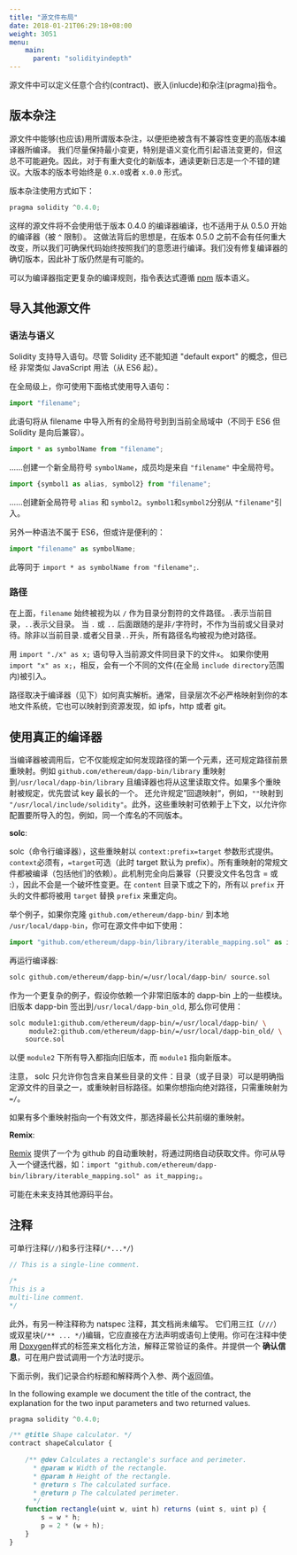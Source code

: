 ```yaml
---
title: "源文件布局"
date: 2018-01-21T06:29:18+08:00
weight: 3051
menu:
    main:  
      parent: "solidityindepth"
---
```


源文件中可以定义任意个合约(contract)、嵌入(inlucde)和杂注(pragma)指令。
 

## 版本杂注

源文件中能够(也应该)用所谓版本杂注，以便拒绝被含有不兼容性变更的高版本编译器所编译。 我们尽量保持最小变更，特别是语义变化而引起语法变更的，但这总不可能避免。因此，对于有重大变化的新版本，通读更新日志是一个不错的建议。大版本的版本号始终是 `0.x.0`或者 `x.0.0` 形式。  

版本杂注使用方式如下：
```js
pragma solidity ^0.4.0;
```
这样的源文件将不会使用低于版本 0.4.0 的编译器编译，也不适用于从 0.5.0 开始的编译器（被 `^` 限制）。 这做法背后的思想是，在版本 0.5.0 之前不会有任何重大改变，所以我们可确保代码始终按照我们的意愿进行编译。我们没有修复编译器的确切版本，因此补丁版仍然是有可能的。

可以为编译器指定更复杂的编译规则，指令表达式遵循 [npm](https://docs.npmjs.com/misc/semver>) 版本语义。
 

## 导入其他源文件
### 语法与语义 

Solidity 支持导入语句。尽管 Solidity 还不能知道 "default export" 的概念，但已经 非常类似 JavaScript 用法（从 ES6 起）。

在全局级上，你可使用下面格式使用导入语句：
```js
import "filename";
```
此语句将从 filename 中导入所有的全局符号到到当前全局域中（不同于 ES6 但 Solidity 是向后兼容）。
```js 
import * as symbolName from "filename";
```
......创建一个新全局符号 `symbolName`，成员均是来自 `"filename"` 中全局符号。

```js
import {symbol1 as alias, symbol2} from "filename";
```
......创建新全局符号 `alias` 和 `symbol2`。`symbol1`和`symbol2`分别从 `"filename"`引入。

另外一种语法不属于 ES6，但或许是便利的：
```js 
import "filename" as symbolName;
```
此等同于 `import * as symbolName from "filename";`.

### 路径 

在上面，`filename` 始终被视为以 `/` 作为目录分割符的文件路径。`.`表示当前目录，`..`表示父目录。 当 `.` 或 `..` 后面跟随的是非`/`字符时，不作为当前或父目录对待。除非以当前目录`.`或者父目录`..`开头，所有路径名均被视为绝对路径。

用 `import "./x" as x;` 语句导入当前源文件同目录下的文件`x`。 如果你使用`import "x" as x;`，相反，会有一个不同的文件(在全局 `include directory`范围内)被引入。

路径取决于编译器（见下）如何真实解析。通常，目录层次不必严格映射到你的本地文件系统，它也可以映射到资源发现，如 ipfs，http 或者 git。
   

## 使用真正的编译器

当编译器被调用后，它不仅能规定如何发现路径的第一个元素，还可规定路径前景重映射。例如 `github.com/ethereum/dapp-bin/library` 重映射到`/usr/local/dapp-bin/library` 且编译器也将从这里读取文件。如果多个重映射被规定，优先尝试 key 最长的一个。 还允许规定”回退映射“，例如，`""`映射到
`"/usr/local/include/solidity"`。此外，这些重映射可依赖于上下文，以允许你配置要所导入的包，例如，同一个库名的不同版本。 

**solc**: 

solc（命令行编译器），这些重映射以 `context:prefix=target` 参数形式提供。 `context`必须有，`=target`可选（此时 target 默认为 prefix）。所有重映射的常规文件都被编译（包括他们的依赖）。此机制完全向后兼容（只要没文件名包含 = 或 :），因此不会是一个破坏性变更。在 `content` 目录下或之下的，所有以 `prefix` 开头的文件都将被用 `target` 替换 `prefix` 来重定向。
 
举个例子，如果你克隆 `github.com/ethereum/dapp-bin/` 到本地 ``/usr/local/dapp-bin``，你可在源文件中如下使用： 
```js
import "github.com/ethereum/dapp-bin/library/iterable_mapping.sol" as it_mapping;
```
再运行编译器:
```bash
solc github.com/ethereum/dapp-bin/=/usr/local/dapp-bin/ source.sol
```
作为一个更复杂的例子，假设你依赖一个非常旧版本的 dapp-bin 上的一些模块。 旧版本 dapp-bin 签出到`/usr/local/dapp-bin_old`, 那么你可使用：
```bash
solc module1:github.com/ethereum/dapp-bin/=/usr/local/dapp-bin/ \
     module2:github.com/ethereum/dapp-bin/=/usr/local/dapp-bin_old/ \
    source.sol
```   
以便 `module2` 下所有导入都指向旧版本，而 `module1` 指向新版本。

注意， solc 只允许你包含来自某些目录的文件：目录（或子目录）可以是明确指定源文件的目录之一，或重映射目标路径。如果你想指向绝对路径，只需重映射为 `=/`。

如果有多个重映射指向一个有效文件，那选择最长公共前缀的重映射。
 
**Remix**:

[Remix](https://remix.ethereum.org/) 提供了一个为 github 的自动重映射，将通过网络自动获取文件。你可从导入一个键迭代器，如：`import "github.com/ethereum/dapp-bin/library/iterable_mapping.sol" as it_mapping;`。

可能在未来支持其他源码平台。
 

## 注释 

可单行注释(`//`)和多行注释(`/*...*/`)

```js
// This is a single-line comment.

/*
This is a
multi-line comment.
*/
```
此外，有另一种注释称为 natspec 注释，其文档尚未编写。 它们用三扛（`///`）或双星块(`/** ... */`)编辑，它应直接在方法声明或语句上使用。你可在注释中使用 [Doxygen](https://en.wikipedia.org/wiki/Doxygen)样式的标签来文档化方法，解释正常验证的条件。并提供一个 **确认信息**，可在用户尝试调用一个方法时提示。  


下面示例，我们记录合约标题和解释两个入参、两个返回值。

In the following example we document the title of the contract, the explanation
for the two input parameters and two returned values.

```js
pragma solidity ^0.4.0;

/** @title Shape calculator. */
contract shapeCalculator {
    
    /** @dev Calculates a rectangle's surface and perimeter.
      * @param w Width of the rectangle.
      * @param h Height of the rectangle.
      * @return s The calculated surface.
      * @return p The calculated perimeter.
      */
    function rectangle(uint w, uint h) returns (uint s, uint p) {
        s = w * h;
        p = 2 * (w + h);
    }
}
```    